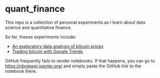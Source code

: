 # quant_finance

This repo is a collection of personal experiments as I learn about data science and quantitative finance.

So far, theese experiments include:

- [An exploratory data analysis of bitcoin prices](https://github.com/mpjan/quant_finance/blob/master/btc_prices_eda/BTC%20prices%20EDA.ipynb)
- [Trading bitcoin with Google Trends]()

GitHub frequently fails to render notebooks. If that happens, you can go to <https://nbviewer.jupyter.org/> and simply paste the GitHub link to the notebook there.
